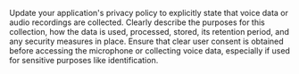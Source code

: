 Update your application's privacy policy to explicitly state that voice data or audio recordings are collected. Clearly describe the purposes for this collection, how the data is used, processed, stored, its retention period, and any security measures in place. Ensure that clear user consent is obtained before accessing the microphone or collecting voice data, especially if used for sensitive purposes like identification.